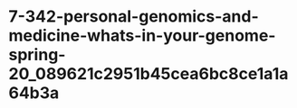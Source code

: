 # 7-342-personal-genomics-and-medicine-whats-in-your-genome-spring-20_089621c2951b45cea6bc8ce1a1a64b3a